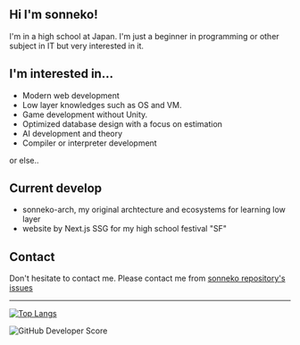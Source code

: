 ## Hi I'm sonneko!

I'm in a high school at Japan. I'm just a beginner in programming or other subject in IT but very interested in it.

## I'm interested in...
- Modern web development
- Low layer knowledges such as OS and VM.
- Game development without Unity.
- Optimized database design with a focus on estimation
- AI development and theory
- Compiler or interpreter development

or else..

## Current develop
- sonneko-arch, my original archtecture and ecosystems for learning low layer
- website by Next.js SSG for my high school festival "SF"

## Contact
Don't hesitate to contact me. Please contact me from [sonneko repository's issues](https://github.com/sonneko/issues)

--- 

[![Top Langs](https://github-readme-stats.vercel.app/api/top-langs/?username=sonneko&layout=compact
)](https://github.com/anuraghazra/github-readme-stats)

![GitHub Developer Score](https://github-stats-eta-two.vercel.app/api/stats/sonneko)
